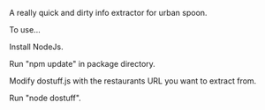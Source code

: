 A really quick and dirty info extractor for urban spoon.

To use...

Install NodeJs.

Run "npm update" in package directory.

Modify dostuff.js with the restaurants URL you want to extract from.

Run "node dostuff".
